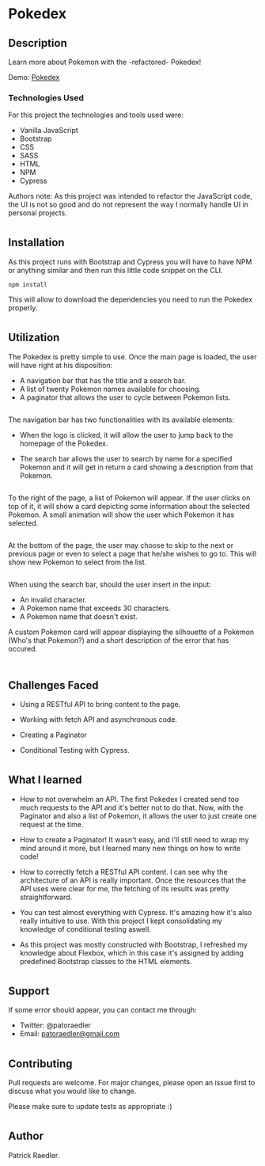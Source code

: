 # Pokedex

## Description

Learn more about Pokemon with the -refactored- Pokedex!

Demo: <a href="">Pokedex</a>

### Technologies Used

For this project the technologies and tools used were:

- Vanilla JavaScript
- Bootstrap
- CSS
- SASS
- HTML
- NPM
- Cypress

Authors note: As this project was intended to refactor the JavaScript code, the UI is not so good and do not represent the way I normally handle UI in personal projects.

#

## Installation

As this project runs with Bootstrap and Cypress you will have to have NPM or anything similar and then run this little code snippet on the CLI.

```
npm install
```

This will allow to download the dependencies you need to run the Pokedex properly.

#

## Utilization

The Pokedex is pretty simple to use. Once the main page is loaded, the user will have right at his disposition:

- A navigation bar that has the title and a search bar.
- A list of twenty Pokemon names available for choosing.
- A paginator that allows the user to cycle between Pokemon lists.

<img  src="" align="center">

The navigation bar has two functionalities with its available elements:

- When the logo is clicked, it will allow the user to jump back to the homepage of the Pokedex.

- The search bar allows the user to search by name for a specified Pokemon and it will get in return a card showing a description from that Pokemon.

<img  src="" align="center">

To the right of the page, a list of Pokemon will appear. If the user clicks on top of it, it will show a card depicting some information about the selected Pokemon. A small animation will show the user which Pokemon it has selected.

<img  src="" align="center">

At the bottom of the page, the user may choose to skip to the next or previous page or even to select a page that he/she wishes to go to. This will show new Pokemon to select from the list.

<img  src="" align="center">

When using the search bar, should the user insert in the input:

- An invalid character.
- A Pokemon name that exceeds 30 characters.
- A Pokemon name that doesn't exist.

A custom Pokemon card will appear displaying the silhouette of a Pokemon (Who's that Pokemon?) and a short description of the error that has occured.

<img src="" align="center">

#

## Challenges Faced

- Using a RESTful API to bring content to the page.

- Working with fetch API and asynchronous code.

- Creating a Paginator

- Conditional Testing with Cypress.

#

## What I learned

- How to not overwhelm an API. The first Pokedex I created send too much requests to the API and it's better not to do that. Now, with the Paginator and also a list of Pokemon, it allows the user to just create one request at the time.

- How to create a Paginator! It wasn't easy, and I'll still need to wrap my mind around it more, but I learned many new things on how to write code!

- How to correctly fetch a RESTful API content. I can see why the architecture of an API is really important. Once the resources that the API uses were clear for me, the fetching of its results was pretty straightforward.

- You can test almost everything with Cypress. It's amazing how it's also really intuitive to use. With this project I kept consolidating my knowledge of conditional testing aswell.

- As this project was mostly constructed with Bootstrap, I refreshed my knowledge about Flexbox, which in this case it's assigned by adding predefined Bootstrap classes to the HTML elements.

#

## Support

If some error should appear, you can contact me through:

- Twitter: @patoraedler
- Email: patoraedler@gmail.com

#

## Contributing

Pull requests are welcome. For major changes, please open an issue first to discuss what you would like to change.

Please make sure to update tests as appropriate :)

#

## Author

Patrick Raedler.

#
